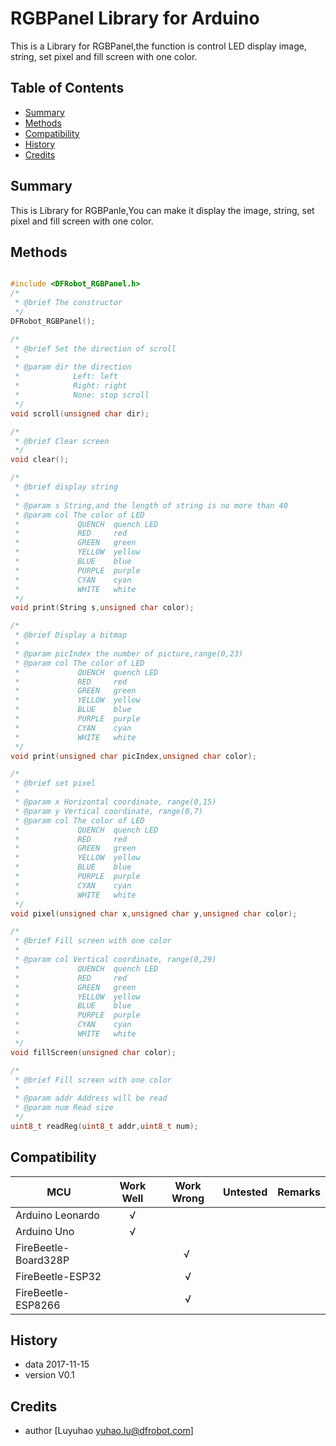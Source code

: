# RGBPanel Library for Arduino
This is a Library for RGBPanel,the function is control LED display image, string, set pixel and fill screen with one color.

## Table of Contents

* [Summary](#summary)
* [Methods](#methods)
* [Compatibility](#compatibility)
* [History](#history)
* [Credits](#credits)


<snippet>
<content>

## Summary
This is Library for RGBPanle,You can make it display the image, string, set pixel and fill screen with one color.

## Methods

```C++

#include <DFRobot_RGBPanel.h>
/*
 * @brief The constructor
 */
DFRobot_RGBPanel();

/*
 * @brief Set the direction of scroll
 *
 * @param dir the direction
 *            Left: left
 *            Right: right
 *            None: stop scroll
 */
void scroll(unsigned char dir);

/*
 * @brief Clear screen
 */
void clear();

/*
 * @brief display string
 *
 * @param s String,and the length of string is no more than 40
 * @param col The color of LED
 *             QUENCH  quench LED
 *             RED     red
 *             GREEN   green
 *             YELLOW  yellow
 *             BLUE    blue
 *             PURPLE  purple
 *             CYAN    cyan
 *             WHITE   white
 */
void print(String s,unsigned char color);

/*
 * @brief Display a bitmap
 *
 * @param picIndex the number of picture,range(0,23)
 * @param col The color of LED
 *             QUENCH  quench LED
 *             RED     red
 *             GREEN   green
 *             YELLOW  yellow
 *             BLUE    blue
 *             PURPLE  purple
 *             CYAN    cyan
 *             WHITE   white
 */
void print(unsigned char picIndex,unsigned char color);

/*
 * @brief set pixel
 *
 * @param x Horizontal coordinate, range(0,15)
 * @param y Vertical coordinate, range(0,7)
 * @param col The color of LED
 *             QUENCH  quench LED
 *             RED     red
 *             GREEN   green
 *             YELLOW  yellow
 *             BLUE    blue
 *             PURPLE  purple
 *             CYAN    cyan
 *             WHITE   white
 */
void pixel(unsigned char x,unsigned char y,unsigned char color); 

/*
 * @brief Fill screen with one color
 *
 * @param col Vertical coordinate, range(0,29)
 *             QUENCH  quench LED
 *             RED     red
 *             GREEN   green
 *             YELLOW  yellow
 *             BLUE    blue
 *             PURPLE  purple
 *             CYAN    cyan
 *             WHITE   white
 */
void fillScreen(unsigned char color); 

/*
 * @brief Fill screen with one color
 *
 * @param addr Address will be read
 * @param num Read size
 */
uint8_t readReg(uint8_t addr,uint8_t num);

```


## Compatibility

MCU                | Work Well | Work Wrong | Untested  | Remarks
------------------ | :----------: | :----------: | :---------: | -----
Arduino Leonardo |      √       |             |            | 
Arduino Uno |      √       |             |            | 
FireBeetle-Board328P |             |      √       |            | 
FireBeetle-ESP32 |             |       √      |            | 
FireBeetle-ESP8266 |             |      √       |            | 

## History

- data 2017-11-15
- version V0.1


## Credits

- author [Luyuhao  <yuhao.lu@dfrobot.com>]
